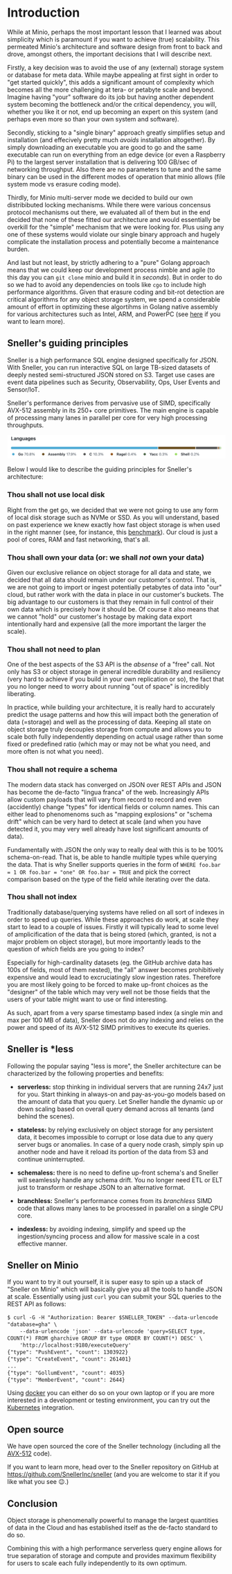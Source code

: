 
# Introduction

While at Minio, perhaps the most important lesson that I learned was about simplicity which is paramount if you want to achieve (true) scalability. 
This permeated Minio's architecture and software design from front to back and drove, amongst others, the important decisions that I will describe next.

Firstly, a key decision was to avoid the use of any (external) storage system or database for meta data. While maybe appealing at first sight in order to "get started quickly", this adds a significant amount of complexity which becomes all the more challenging at tera- or petabyte scale and beyond. Imagine having "your" software do its job but having another dependent system becoming the bottleneck and/or the critical dependency, you will, whether you like it or not, end up becoming an expert on this system (and perhaps even more so than your own system and software).

Secondly, sticking to a "single binary" approach greatly simplifies setup and installation (and effecively pretty much _avoids_ installation altogether). By simply downloading an executable you are good to go and the same executable can run on everything from an edge device (or even a Raspberry Pi) to the largest server installation that is delivering 100 GB/sec of networking throughput. Also there are no parameters to tune and the same binary can be used in the different modes of operation that minio allows (file system mode vs erasure coding mode).

Thirdly, for Minio multi-server mode we decided to build our own distribibuted locking mechanisms. While there were various concensus protocol mechanisms out there, we evaluated all of them but in the end decided that none of these fitted our architecture and would essentially be overkill for the "simple" mechanism that we were looking for. Plus using any one of these systems would violate our single binary approach and hugely complicate the installation process and potentially become a maintenance burden.

And last but not least, by strictly adhering to a "pure" Golang approach means that we could keep our development process nimble and agile (to this day you can `git clone` minio and build it in _seconds_). But in order to do so we had to avoid any dependencies on tools like `cgo` to include high performance algorithms. Given that erasure coding and bit-rot detection are critical algorithms for any object storage system, we spend a considerable amount of effort in optimizing these algortihms in Golang native assembly for various architectures such as Intel, ARM, and PowerPC (see [here](https://blog.min.io/intel_vs_gravitron/) if you want to learn more).

## Sneller's guiding principles 

Sneller is a high performance SQL engine designed specifically for JSON. With Sneller, you can run interactive SQL on large TB-sized datasets of deeply nested semi-structured JSON stored on S3. Target use cases are event data pipelines such as Security, Observability, Ops, User Events and Sensor/IoT.

Sneller's performance derives from pervasive use of SIMD, specifically AVX-512 assembly in its 250+ core primitives. The main engine is capable of processing many lanes in parallel per core for very high processing throughputs.

![sneller language overview](https://github.com/SnellerInc/blogs/blob/main/assets/sneller-language-overview.png)

Below I would like to describe the guiding principles for Sneller's architecture:

### Thou shall not use local disk

Right from the get go, we decided that we were not going to use any form of local disk storage such as NVMe or SSD. As you will understand, based on past experience we knew exactly how fast object storage is when used in the right manner (see, for instance, this [benchmark]( https://blog.min.io/nvme_benchmark/)). Our cloud is just a pool of cores, RAM and fast networking, that's all.

### Thou shall own your data (or: we shall _not_ own your data)

Given our exclusive reliance on object storage for all data and state, we decided that all data should remain under our customer's control. That is, we are not going to import or ingest potentially petabytes of data into "our" cloud, but rather work with the data in place in our customer's buckets. The big advantage to our customers is that they remain in full control of their own data which is precisely how it should be. Of course it also means that we cannot "hold" our customer's hostage by making data export intentionally hard and expensive (all the more important the larger the scale). 

### Thou shall not need to plan

One of the best aspects of the S3 API is the _absense_ of a "free" call. Not only has S3 or object storage in general incredible durability and resiliency (very hard to achieve if you build in your own replication or so), the fact that you no longer need to worry about running "out of space" is incredibly liberating. 

In practice, while building your architecture, it is really hard to accurately predict the usage patterns and how this will impact both the generation of data (=storage) and well as the processing of data. Keeping all state on object storage truly decouples storage from compute and allows you to scale both fully independently depending on actual usage rather than some fixed or predefined ratio (which may or may not be what you need, and more often is not what you need).

### Thou shall not require a schema

The modern data stack has converged on JSON over REST APIs and JSON has become the de-facto "lingua franca" of the web. Increasingly APIs allow custom payloads that will vary from record to record and even (accidently) change "types" for identical fields or column names. This can either lead to phenomenoms such as "mapping explosions" or "schema drift" which can be very hard to detect at scale (and when you have detected it, you may very well already have lost significant amounts of data).

Fundamentally with JSON the only way to really deal with this is to be 100% schema-on-read. That is, be able to handle multiple types while querying the data. That is why Sneller supports queries in the form of `WHERE foo.bar = 1 OR foo.bar = "one" OR foo.bar = TRUE` and pick the correct comparison based on the type of the field while iterating over the data.

### Thou shall not index

Traditionally database/querying systems have relied on all sort of indexes in order to speed up queries. While these approaches do work, at scale they start to lead to a couple of issues. Firstly it will typically lead to some level of amplicification of the data that is being stored (which, granted, is not a major problem on object storage), but more importantly leads to the question of _which_ fields are you going to index? 

Especially for high-cardinality datasets (eg. the GitHub archive data has 100s of fields, most of them nested), the "all" answer becomes prohibitively expensive and would lead to excruciatingly slow ingestion rates. Therefore you are most likely going to be forced to make up-front choices as the "designer" of the table which may very well not be those fields that the users of your table might want to use or find interesting.

As such, apart from a very sparse timestamp based index (a single min and max per 100 MB of data), Sneller does not do any indexing and relies on the power and speed of its AVX-512 SIMD primitives to execute its queries. 

##  Sneller is *less

Following the popular saying "less is more", the Sneller architecture can be characterized by the following properties and benefits:

- **serverless:** stop thinking in individual servers that are running 24x7 just for you. Start thinking in always-on and pay-as-you-go models based on the amount of data that you query. Let Sneller handle the dynamic up or down scaling based on overall query demand across all tenants (and behind the scenes).

- **stateless:** by relying exclusively on object storage for any persistent data, it becomes impossible to corrupt or lose data due to any query server bugs or anomalies. In case of a query node crash, simply spin up another node and have it reload its portion of the data from S3 and continue uninterrupted.

- **schemaless:** there is no need to define up-front schema's and Sneller will seamlessly handle any schema drift. You no longer need ETL or ELT just to transform or reshape JSON to an alternative format.

- **branchless:** Sneller's performance comes from its _branchless_ SIMD code that allows many lanes to be processed in parallel on a single CPU core.

- **indexless:** by avoiding indexing, simplify and speed up the ingestion/syncing process and allow for massive scale in a cost effective manner.

## Sneller on Minio

If you want to try it out yourself, it is super easy to spin up a stack of "Sneller on Minio" which will basically give you all the tools to handle JSON at scale. Essentially using just `curl` you can submit your SQL queries to the REST API as follows:

```
$ curl -G -H "Authorization: Bearer $SNELLER_TOKEN" --data-urlencode "database=gha" \
    --data-urlencode 'json' --data-urlencode 'query=SELECT type, COUNT(*) FROM gharchive GROUP BY type ORDER BY COUNT(*) DESC' \
    'http://localhost:9180/executeQuery'
{"type": "PushEvent", "count": 1303922}
{"type": "CreateEvent", "count": 261401}
...
{"type": "GollumEvent", "count": 4035}
{"type": "MemberEvent", "count": 2644}
```

Using [docker](https://docs.sneller.io/docker.html) you can either do so on your own laptop or if you are more interested in a development or testing environment, you can try out the [Kubernetes](https://docs.sneller.io/kubernetes.html) integration.

## Open source

We have open sourced the core of the Sneller technology (including all the [AVX-512](https://github.com/SnellerInc/sneller/blob/master/vm/evalbc_amd64.s) code).

If you want to learn more, head over to the Sneller repository on GitHub at https://github.com/SnellerInc/sneller (and you are welcome to star it if you like what you see 😉.)

## Conclusion 

Object storage is phenomenally powerful to manage the largest quantities of data in the Cloud and has established itself as the de-facto standard to do so.

Combining this with a high performance serverless query engine allows for true separation of storage and compute and provides maximum flexibility for users to scale each fully independently to its own optimum.
